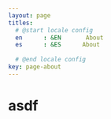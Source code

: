 ```yaml
---
layout: page
titles:
  # @start locale config
  en      : &EN       About
  es      : &ES      About
 
  # @end locale config
key: page-about
---
```



# asdf